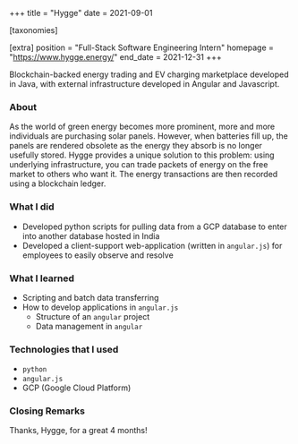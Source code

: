 +++
title = "Hygge"
date = 2021-09-01

[taxonomies]

[extra]
position = "Full-Stack Software Engineering Intern"
homepage = "https://www.hygge.energy/"
end_date = 2021-12-31
+++

Blockchain-backed energy trading and EV charging marketplace developed in Java, with external infrastructure developed in Angular and Javascript.

<!-- more -->

### About
As the world of green energy becomes more prominent, more and more individuals are purchasing solar panels.
However, when batteries fill up, the panels are rendered obsolete as the energy they absorb is no longer usefully stored.
Hygge provides a unique solution to this problem: using underlying infrastructure, you can trade packets of energy on the free market to others who want it.
The energy transactions are then recorded using a blockchain ledger.

### What I did
- Developed python scripts for pulling data from a GCP database to enter into another database hosted in India
- Developed a client-support web-application (written in `angular.js`) for employees to easily observe and resolve

### What I learned
- Scripting and batch data transferring
- How to develop applications in `angular.js`
    - Structure of an `angular` project
    - Data management in `angular`

### Technologies that I used
- `python`
- `angular.js`
- GCP (Google Cloud Platform)

### Closing Remarks
Thanks, Hygge, for a great 4 months!
